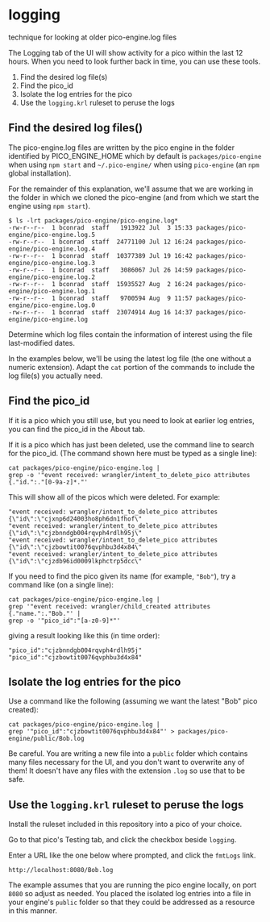 # logging
technique for looking at older pico-engine.log files

The Logging tab of the UI will show activity for a pico within the last 12 hours.
When you need to look further back in time, you can use these tools.

1. Find the desired log file(s)
2. Find the pico_id
3. Isolate the log entries for the pico
4. Use the `logging.krl` ruleset to peruse the logs

## Find the desired log files()
The pico-engine.log files are written by the pico engine in the folder
identified by PICO_ENGINE_HOME which by default is `packages/pico-engine` when using `npm start`
and `~/.pico-engine/` when using `pico-engine` (an `npm` global installation).

For the remainder of this explanation, we'll assume that we are working 
in the folder in which we cloned the pico-engine (and from which we start the engine using `npm start`).

```
$ ls -lrt packages/pico-engine/pico-engine.log*
-rw-r--r--  1 bconrad  staff   1913922 Jul  3 15:33 packages/pico-engine/pico-engine.log.5
-rw-r--r--  1 bconrad  staff  24771100 Jul 12 16:24 packages/pico-engine/pico-engine.log.4
-rw-r--r--  1 bconrad  staff  10377389 Jul 19 16:42 packages/pico-engine/pico-engine.log.3
-rw-r--r--  1 bconrad  staff   3086067 Jul 26 14:59 packages/pico-engine/pico-engine.log.2
-rw-r--r--  1 bconrad  staff  15935527 Aug  2 16:24 packages/pico-engine/pico-engine.log.1
-rw-r--r--  1 bconrad  staff   9700594 Aug  9 11:57 packages/pico-engine/pico-engine.log.0
-rw-r--r--  1 bconrad  staff  23074914 Aug 16 14:37 packages/pico-engine/pico-engine.log
```

Determine which log files contain the information of interest using the file
last-modified dates.

In the examples below, we'll be using the latest log file (the one without a numeric extension).
Adapt the `cat` portion of the commands to include the log file(s) you actually need.

## Find the pico_id
If it is a pico which you still use, but you need to look at earlier log entries,
you can find the pico_id in the About tab.

If it is a pico which has just been deleted,
use the command line to search for the pico_id.
(The command shown here must be typed as a single line):

```
cat packages/pico-engine/pico-engine.log |
grep -o '"event received: wrangler/intent_to_delete_pico attributes {."id.":."[0-9a-z]*."' 
```

This will show all of the picos which were deleted. For example:

```
"event received: wrangler/intent_to_delete_pico attributes {\"id\":\"cjxnp6d24003ho8ph6dn1fhof\"
"event received: wrangler/intent_to_delete_pico attributes {\"id\":\"cjzbnndgb004rqvph4rdlh95j\"
"event received: wrangler/intent_to_delete_pico attributes {\"id\":\"cjzbowtit0076qvphbu3d4x84\"
"event received: wrangler/intent_to_delete_pico attributes {\"id\":\"cjzdb96id0009lkphctrp5dcc\"
```

If you need to find the pico given its name (for example, `"Bob"`), try a command like (on a single line):

```
cat packages/pico-engine/pico-engine.log |
grep '"event received: wrangler/child_created attributes {."name.":."Bob."' |
grep -o '"pico_id":"[a-z0-9]*"'
```
giving a result looking like this (in time order):

```
"pico_id":"cjzbnndgb004rqvph4rdlh95j"
"pico_id":"cjzbowtit0076qvphbu3d4x84"
```

## Isolate the log entries for the pico
Use a command like the following (assuming we want the latest "Bob" pico created):

```
cat packages/pico-engine/pico-engine.log |
grep '"pico_id":"cjzbowtit0076qvphbu3d4x84"' > packages/pico-engine/public/Bob.log 
```

Be careful. You are writing a new file into a `public` folder which contains many files
necessary for the UI, and you don't want to overwrite any of them!
It doesn't have any files with the extension `.log` so use that to be safe.

## Use the `logging.krl` ruleset to peruse the logs
Install the ruleset included in this repository into a pico of your choice.

Go to that pico's Testing tab, and click the checkbox beside `logging`.

Enter a URL like the one below where prompted, and click the `fmtLogs` link.

```
http://localhost:8080/Bob.log
```

The example assumes that you are running the pico engine locally, on port `8080` so
adjust as needed.
You placed the isolated log entries into a file in your engine's `public` folder
so that they could be addressed as a resource in this manner.
